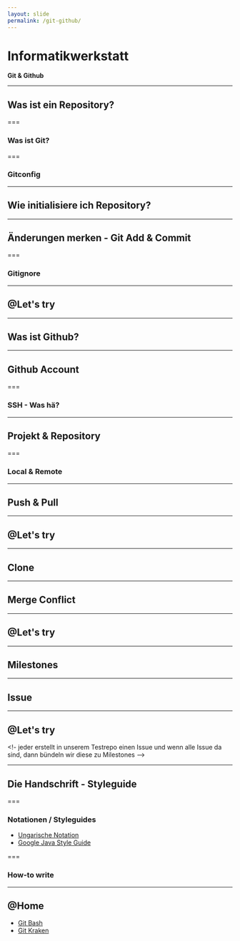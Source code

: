 ```yaml
---
layout: slide
permalink: /git-github/
---
```


# Informatikwerkstatt
__Git & Github__

<!-- ggf Social Cars Git Folien nutzen -->

---

## Was ist ein Repository?

<!-- Was ist ein Repository, wofür braucht man es, was ist der Sinn davon -->

===

### Was ist Git?

<!-- einmal allgemeines zu Git -->

===

### Gitconfig

<!-- wie konfiguriert man git -->

---

## Wie initialisiere ich Repository?

<!-- git init erklären -->

---

## Änderungen merken - Git Add & Commit

<!-- git add, commit und Commit Nachrichten erklären -->

===

### Gitignore

<!-- Dateien ignorieren -->

---

## @Let's try

<!-- einmal ein komplettes Repository erstellen lassen und initial etwas committen -->

---

## Was ist Github?

<!-- was ist Github (Social Coding) -->

---

## Github Account

<!-- Account anlegen -->

===

### SSH - Was hä?

<!-- ssh-keygen einmal erläutern -->

---

## Projekt & Repository

<!-- wie legt man bei Github ein eigenes Projekt / Repository an -->

===

### Local & Remote

<!-- was bedeutet local / remote Repository -->

---

## Push & Pull

<!-- wie wird ein locales mit einem remote Repository synchronisiert -->

---

## @Let's try

<!-- einmal erzeugt jeder in seinem eigenen Account ein Repo und pusht das vorhin erstellte Repo dorthin-->

---

## Clone

<!-- wie holt man sich ein Repository -->

---

## Merge Conflict

<!-- was ist ein Merge Conflict -->

---

## @Let's try

<!-- wir stellen ein Repository in der Infowerkstatt zur Verfügung, in dem Repo ist eine Textdatei mit Namen, jeder clont es sich und trägt seinen Namen ein und pusht es wieder und behebt ggf den Merge Conflict -->

---

## Milestones

<!-- was sind Milestones, wozu dienen sie -->

---

## Issue

<!-- was sind Issues, wozu dienen sie -->

---

## @Let's try

<!- jeder erstellt in unserem Testrepo einen Issue und wenn alle Issue da sind, dann bündeln wir diese zu Milestones -->

---

## Die Handschrift - Styleguide

<!-- was ist ein Styleguide und ein Beispiel von einem unorganisierten Code, siehe Matsim, Jason o.ä.-->

===

### Notationen / Styleguides

<!-- fertige Styleguides / Notationen kurz erläutern -->

* [Ungarische Notation](https://de.wikipedia.org/wiki/Ungarische_Notation)
* [Google Java Style Guide](https://google.github.io/styleguide/javaguide.html)

===

### How-to write

<!-- Beispiel aus dem Bachelorprojekt / LightJason wie mein Code aufgebaut ist, Mixtur aus ungarischer Notation mit Google Styleguide -->

---

## @Home

* [Git Bash](https://git-scm.com/downloads)
* [Git Kraken](https://www.gitkraken.com/)
